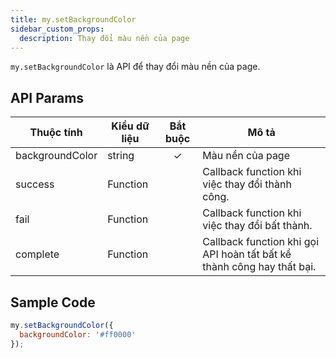 ```yaml
---
title: my.setBackgroundColor
sidebar_custom_props:
  description: Thay đổi màu nền của page
---
```


`my.setBackgroundColor` là API để thay đổi màu nền của page.

## API Params

| Thuộc tính      | Kiểu dữ liệu | Bắt buộc | Mô tả                                                                  |
| --------------- | ------------ | :------: | ---------------------------------------------------------------------- |
| backgroundColor | string       |    ✓     | Màu nền của page                                                       |
| success         | Function     |          | Callback function khi việc thay đổi thành công.                        |
| fail            | Function     |          | Callback function khi việc thay đổi bất thành.                         |
| complete        | Function     |          | Callback function khi gọi API hoàn tất bất kể thành công hay thất bại. |

## Sample Code

```js
my.setBackgroundColor({
  backgroundColor: '#ff0000'
});
```
